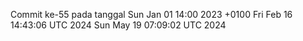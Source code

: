 Commit ke-55 pada tanggal Sun Jan 01 14:00 2023 +0100
Fri Feb 16 14:43:06 UTC 2024
Sun May 19 07:09:02 UTC 2024
